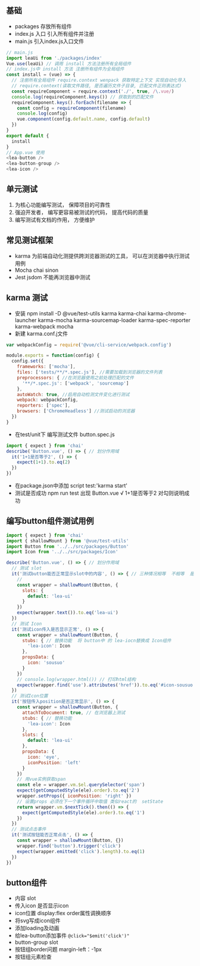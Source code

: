 ## 基础
* packages 存放所有组件 
* index.js 入口 引入所有组件并注册
* main.js 引入index.js入口文件
```js
// main.js
import leaUi from './packages/index'
Vue.use(leaUi) // 调用 install 方法注册所有全局组件
// index.js中 install 方法 注册所有组件为全局组件
const install = (vue) => {
  // 注册所有全局组件 require.context wenpack 获取特定上下文 实现自动化导入
  // require.context(读取文件路径, 是否遍历文件子目录, 匹配文件正则表达式)
  const requireComponent = require.context('./', true, /\.vue/)
  console.log(requireComponent.keys()) // 获取到的匹配文件
  requireComponent.keys().forEach(filename => {
    const config = requireComponent(filename)
    console.log(config)
    vue.component(config.default.name, config.default)
  })
}
export default {
  install
}
// App.vue 使用
<lea-button />
<lea-button-group />
<lea-icon />
``` 

## 单元测试
1. 为核心功能编写测试， 保障项目的可靠性
2. 强迫开发者， 编写更容易被测试的代码， 提高代码的质量
3. 编写测试有文档的作用， 方便维护

## 常见测试框架
* karma 为前端自动化测提供跨浏览器测试的工具， 可以在浏览器中执行测试用例
* Mocha chai sinon
* Jest jsdom 不能再浏览器中测试

## karma 测试
* 安装 npm install -D @vue/test-utils karma karma-chai karma-chrome-launcher karma-mocha karma-sourcemap-loader karma-spec-reporter karma-webpack mocha
* 新建 karma.conf.j文件
```js
var webpackConfig = require('@vue/cli-service/webpack.config')

module.exports = function(config) {
  config.set({
    frameworks: ['mocha'],
    files: ['tests/**/*.spec.js'], //需要加载到浏览器的文件列表
    preprocessors: { //在浏览器使用之前处理匹配的文件
      '**/*.spec.js': ['webpack', 'sourcemap']
    },
    autoWatch: true, //启用自动检测文件变化进行测试
    webpack: webpackConfig,
    reporters: ['spec'],
    browsers: ['ChromeHeadless'] //测试启动的浏览器
  })
}
```
* 在test/unit下 编写测试文件 button.spec.js
```js
import { expect } from 'chai'
describe('Button.vue', () => { // 划分作用域
  it('1+1是否等于2', () => {
    expect(1+1).to.eq(2)
  })
})
```
* 在package.json中添加 script  test:'karma start'
* 测试是否成功 npm run test 出现 Button.vue √ 1+1是否等于2 对勾则说明成功

## 编写button组件测试用例
```js
import { expect } from 'chai'
import { shallowMount } from '@vue/test-utils'
import Button from '../../src/packages/Button'
import Icon from '../../src/packages/Icon'

describe('Button.vue', () => { // 划分作用域
  // 测试 slot
  it('测试button能否正常显示slot中的内容', () => { // 三种情况相等  不相等  是否包含
    //
    const wrapper = shallowMount(Button, {
      slots: {
        default: 'lea-ui'
      }
    })
    expect(wrapper.text()).to.eq('lea-ui')
  })
  // 测试 Icon
  it('测试icon传入是否显示正常', () => {
    const wrapper = shallowMount(Button, {
      stubs: { // 替换功能  将 button中 的 lea-iocn替换成 Icon组件
        'lea-icon': Icon
      },
      propsData: {
        icon: 'sousuo'
      }
    })
    // console.log(wrapper.html()) // 打印html结构
    expect(wrapper.find('use').attributes('href')).to.eq('#icon-sousuo')
  })
  // 测试Icon位置
  it('按钮传入position是否正常显示', () => {
    const wrapper = shallowMount(Button, {
      attachToDocument: true, // 在浏览器上测试
      stubs: { // 替换功能
        'lea-icon': Icon
      },
      slots: {
        default: 'lea-ui'
      },
      propsData: {
        icon: 'eye',
        iconPosition: 'left'
      }
    })
    // 用vue实例获取span
    const ele = wrapper.vm.$el.querySelector('span')
    expect(getComputedStyle(ele).order).to.eq('2')
    wrapper.setProps({ iconPosition: 'right' })
    // 设置props 必须在下一个事件循环中取值 类似react的  setState
    return wrapper.vm.$nextTick().then(() => {
      expect(getComputedStyle(ele).order).to.eq('1')
    })
  })
  // 测试点击事件
  it('测试按钮能否正常点击', () => {
    const wrapper = shallowMount(Button, {})
    wrapper.find('button').trigger('click')
    expect(wrapper.emitted('click').length).to.eq(1)
  })
})
```

## button组件
* 内容 slot
* 传入icon 是否显示icon
* icon位置 display:flex  order属性调换顺序
* 将svg写成icon组件
* 添加loading及动画
* 给lea-button添加事件 `@click="$emit('click')"`
* button-group slot
* 按钮组border问题 margin-left：-1px
* 按钮组元素检查